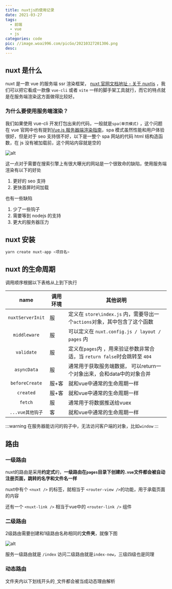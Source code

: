 ```yaml
---
title: nuxtjs的使用记录
date: 2021-03-27
tags:
  - 前端
  - vue
  - js
categories: code
pic: //image.woai996.com/picGo/20210327201306.png
desc:
---
```


## nuxt 是什么

nuxt 是一款 vue 的服务端 ssr 渲染框架， [nuxt 官网文档地址 - 关于 nuxtjs](https://www.nuxtjs.cn/guide) ，我们可以把它看成一款像 `vue-cli` 或者 `vite` 一样的脚手架工具就行，而它的特点就是在服务端渲染这方面做得比较好。

### 为什么要使用服务端渲染？

我们如果使用 vue-cli 开发打包出来的代码，一般就是`spa(单页模式)` ，这个问题在 vue 官网中也有提到[Vue.js 服务器端渲染指南](https://ssr.vuejs.org/zh/)，spa 模式虽然性能和用户体验很好，但是对于 seo 支持很不好，以下是一整个 spa 网站的代码 html 结构造函数，在 js 没有被加载前，这个网站内容就是空的

![alt](//image.woai996.com/picGo/20210327202844.png)

这一点对于需要在搜索引擎上有很大曝光的网站是一个很致命的缺陷，使用服务端渲染有以下的好处

1. 更好的 seo 支持
2. 更快首屏时间加载

也有一些缺陷

1. 少了一些钩子
2. 需要等到 nodejs 的支持
3. 更大的服务器压力

## nuxt 安装

```sh
yarn create nuxt-app <项目名>
```

## nuxt 的生命周期

调用顺序根据以下表格从上到下执行

|       name       | 调用环境       | 其他说明 |
| :--------------: | -------------- | -------- |
| `nuxtServerInit` | 服 |   定义在 `store\index.js` 内，需要导出一个`actions`对象，其中包含了这个函数    |
| `middleware` | 服 | 可以定义在 `nuxt.config.js / layout / pages` 内   |
| `validate` | 服 | 定义在`pages`内 ，用来验证参数非常合适，当 `return false`时会跳转至 `404`   |
| `asyncData` | 服 | 通常用于获取服务端数据， 可以return一个对象出来，会和data中的对象合并  |
| `beforeCreate` | 服+客 | 就和vue中通常的生命周期一样  |
| `created` | 服+客 | 就和vue中通常的生命周期一样  |
| `fetch` | 服 | 通常用于将数据推送给vuex  |
| `...vue其他钩子` | 客 | 就和vue中通常的生命周期一样  |

:::warning
在服务器能访问的钩子中，无法访问客户端的对象，比如`window`
:::

## 路由

### 一级路由

nuxt的路由是采用**约定式**的，**一级路由在`pages`目录下创建的`.vue`文件都会被自动注册页面，跳转的名字和文件名一样**

nuxt中有个 `<nuxt />` 的标签，就相当于 `<router-view />`的功能，用于承载页面的内容

还有一个 `<nuxt-link />` 相当于vue中的 `<router-link />`
 组件

### 二级路由

2级路由需要创建和1级路由名称相同的**文件夹**，就像下图

![alt](//image.woai996.com/picGo/20210328220544.png)

服务一级路由就是 `/index` 访问二级路由就是`index-new`，三级四级也是同理

### 动态路由

文件夹内以下划线开头的`_`文件都会被当成动态理由解析


